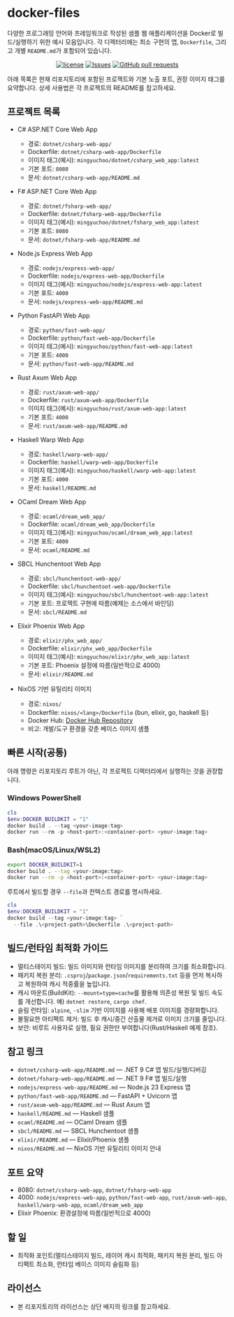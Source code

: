 # docker-files

다양한 프로그래밍 언어와 프레임워크로 작성된 샘플 웹 애플리케이션을 Docker로 빌드/실행하기 위한 예시 모음입니다. 각 디렉터리에는 최소 구현의 앱, `Dockerfile`, 그리고 개별 `README.md`가 포함되어 있습니다.

<p align="center">
  <a href="https://github.com/mingyuchoo/docker-files/blob/main/LICENSE"><img alt="license" src="https://img.shields.io/github/license/mingyuchoo/docker-files"/></a>
  <a href="https://github.com/mingyuchoo/docker-files/issues"><img alt="Issues" src="https://img.shields.io/github/issues/mingyuchoo/docker-files?color=appveyor" /></a>
  <a href="https://github.com/mingyuchoo/docker-files/pulls"><img alt="GitHub pull requests" src="https://img.shields.io/github/issues-pr/mingyuchoo/docker-files?color=appveyor" /></a>
</p>

아래 목록은 현재 리포지토리에 포함된 프로젝트와 기본 노출 포트, 권장 이미지 태그를 요약합니다. 상세 사용법은 각 프로젝트의 README를 참고하세요.

## 프로젝트 목록

- C# ASP.NET Core Web App
  - 경로: `dotnet/csharp-web-app/`
  - Dockerfile: `dotnet/csharp-web-app/Dockerfile`
  - 이미지 태그(예시): `mingyuchoo/dotnet/csharp_web_app:latest`
  - 기본 포트: `8080`
  - 문서: `dotnet/csharp-web-app/README.md`

- F# ASP.NET Core Web App
  - 경로: `dotnet/fsharp-web-app/`
  - Dockerfile: `dotnet/fsharp-web-app/Dockerfile`
  - 이미지 태그(예시): `mingyuchoo/dotnet/fsharp_web_app:latest`
  - 기본 포트: `8080`
  - 문서: `dotnet/fsharp-web-app/README.md`

- Node.js Express Web App
  - 경로: `nodejs/express-web-app/`
  - Dockerfile: `nodejs/express-web-app/Dockerfile`
  - 이미지 태그(예시): `mingyuchoo/nodejs/express-web-app:latest`
  - 기본 포트: `4000`
  - 문서: `nodejs/express-web-app/README.md`

- Python FastAPI Web App
  - 경로: `python/fast-web-app/`
  - Dockerfile: `python/fast-web-app/Dockerfile`
  - 이미지 태그(예시): `mingyuchoo/python/fast-web-app:latest`
  - 기본 포트: `4000`
  - 문서: `python/fast-web-app/README.md`

- Rust Axum Web App
  - 경로: `rust/axum-web-app/`
  - Dockerfile: `rust/axum-web-app/Dockerfile`
  - 이미지 태그(예시): `mingyuchoo/rust/axum-web-app:latest`
  - 기본 포트: `4000`
  - 문서: `rust/axum-web-app/README.md`

- Haskell Warp Web App
  - 경로: `haskell/warp-web-app/`
  - Dockerfile: `haskell/warp-web-app/Dockerfile`
  - 이미지 태그(예시): `mingyuchoo/haskell/warp-web-app:latest`
  - 기본 포트: `4000`
  - 문서: `haskell/README.md`

- OCaml Dream Web App
  - 경로: `ocaml/dream_web_app/`
  - Dockerfile: `ocaml/dream_web_app/Dockerfile`
  - 이미지 태그(예시): `mingyuchoo/ocaml/dream_web_app:latest`
  - 기본 포트: `4000`
  - 문서: `ocaml/README.md`

- SBCL Hunchentoot Web App
  - 경로: `sbcl/hunchentoot-web-app/`
  - Dockerfile: `sbcl/hunchentoot-web-app/Dockerfile`
  - 이미지 태그(예시): `mingyuchoo/sbcl/hunchentoot-web-app:latest`
  - 기본 포트: 프로젝트 구현에 따름(예제는 소스에서 바인딩)
  - 문서: `sbcl/README.md`

- Elixir Phoenix Web App
  - 경로: `elixir/phx_web_app/`
  - Dockerfile: `elixir/phx_web_app/Dockerfile`
  - 이미지 태그(예시): `mingyuchoo/elixir/phx_web_app:latest`
  - 기본 포트: Phoenix 설정에 따름(일반적으로 4000)
  - 문서: `elixir/README.md`

- NixOS 기반 유틸리티 이미지
  - 경로: `nixos/`
  - Dockerfile: `nixos/<lang>/Dockerfile` (bun, elixir, go, haskell 등)
  - Docker Hub: [Docker Hub Repository](https://hub.docker.com/repository/docker/mingyuchoo/nixos)
  - 비고: 개발/도구 환경을 갖춘 베이스 이미지 샘플

## 빠른 시작(공통)

아래 명령은 리포지토리 루트가 아닌, 각 프로젝트 디렉터리에서 실행하는 것을 권장합니다.

### Windows PowerShell

```powershell
cls
$env:DOCKER_BUILDKIT = "1"
docker build . --tag <your-image:tag>
docker run --rm -p <host-port>:<container-port> <your-image:tag>
```

### Bash(macOS/Linux/WSL2)

```bash
export DOCKER_BUILDKIT=1
docker build . --tag <your-image:tag>
docker run --rm -p <host-port>:<container-port> <your-image:tag>
```

루트에서 빌드할 경우 `--file`과 컨텍스트 경로를 명시하세요.

```powershell
cls
$env:DOCKER_BUILDKIT = "1"
docker build --tag <your-image:tag> `
  --file .\<project-path>\Dockerfile .\<project-path>
```

## 빌드/런타임 최적화 가이드

- 멀티스테이지 빌드: 빌드 이미지와 런타임 이미지를 분리하여 크기를 최소화합니다.
- 패키지 복원 분리: `.csproj`/`package.json`/`requirements.txt` 등을 먼저 복사하고 복원하여 캐시 적중률을 높입니다.
- 캐시 마운트(BuildKit): `--mount=type=cache`를 활용해 의존성 복원 및 빌드 속도를 개선합니다. 예) `dotnet restore`, `cargo chef`.
- 슬림 런타임: `alpine`, `-slim` 기반 이미지를 사용해 배포 이미지를 경량화합니다.
- 불필요한 아티팩트 제거: 빌드 후 캐시/중간 산출물 제거로 이미지 크기를 줄입니다.
- 보안: 비루트 사용자로 실행, 필요 권한만 부여합니다(Rust/Haskell 예제 참조).

## 참고 링크

- `dotnet/csharp-web-app/README.md` — .NET 9 C# 앱 빌드/실행/디버깅
- `dotnet/fsharp-web-app/README.md` — .NET 9 F# 앱 빌드/실행
- `nodejs/express-web-app/README.md` — Node.js 23 Express 앱
- `python/fast-web-app/README.md` — FastAPI + Uvicorn 앱
- `rust/axum-web-app/README.md` — Rust Axum 앱
- `haskell/README.md` — Haskell 샘플
- `ocaml/README.md` — OCaml Dream 샘플
- `sbcl/README.md` — SBCL Hunchentoot 샘플
- `elixir/README.md` — Elixir/Phoenix 샘플
- `nixos/README.md` — NixOS 기반 유틸리티 이미지 안내

## 포트 요약

- 8080: `dotnet/csharp-web-app`, `dotnet/fsharp-web-app`
- 4000: `nodejs/express-web-app`, `python/fast-web-app`, `rust/axum-web-app`, `haskell/warp-web-app`, `ocaml/dream_web_app`
- Elixir Phoenix: 환경설정에 따름(일반적으로 4000)

## 할 일

- 최적화 포인트(멀티스테이지 빌드, 레이어 캐시 최적화, 패키지 복원 분리, 빌드 아티팩트 최소화, 런타임 베이스 이미지 슬림화 등)

## 라이선스

- 본 리포지토리의 라이선스는 상단 배지의 링크를 참고하세요.
